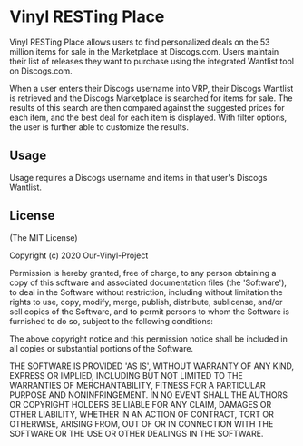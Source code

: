 # Vinyl RESTing Place

Vinyl RESTing Place allows users to find personalized deals on the 53 million items for sale in the Marketplace at Discogs.com. Users maintain their list of releases they want to purchase using the integrated Wantlist tool on Discogs.com.

When a user enters their Discogs username into VRP, their Discogs Wantlist is retrieved and the Discogs Marketplace is searched for items for sale. The results of this search are then compared against the suggested prices for each item, and the best deal for each item is displayed. With filter options, the user is further able to customize the results.

## Usage

Usage requires a Discogs username and items in that user's Discogs Wantlist.  


## License
(The MIT License)

Copyright (c) 2020 Our-Vinyl-Project

Permission is hereby granted, free of charge, to any person obtaining a copy of this software and associated documentation files (the 'Software'), to deal in the Software without restriction, including without limitation the rights to use, copy, modify, merge, publish, distribute, sublicense, and/or sell copies of the Software, and to permit persons to whom the Software is furnished to do so, subject to the following conditions:

The above copyright notice and this permission notice shall be included in all copies or substantial portions of the Software.

THE SOFTWARE IS PROVIDED 'AS IS', WITHOUT WARRANTY OF ANY KIND, EXPRESS OR IMPLIED, INCLUDING BUT NOT LIMITED TO THE WARRANTIES OF MERCHANTABILITY, FITNESS FOR A PARTICULAR PURPOSE AND NONINFRINGEMENT. IN NO EVENT SHALL THE AUTHORS OR COPYRIGHT HOLDERS BE LIABLE FOR ANY CLAIM, DAMAGES OR OTHER LIABILITY, WHETHER IN AN ACTION OF CONTRACT, TORT OR OTHERWISE, ARISING FROM, OUT OF OR IN CONNECTION WITH THE SOFTWARE OR THE USE OR OTHER DEALINGS IN THE SOFTWARE.
